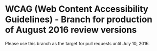 WCAG (Web Content Accessibility Guidelines) - Branch for production of August 2016 review versions
===

Please use this branch as the target for pull requests until July 10, 2016.


